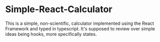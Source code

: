 # Simple-React-Calculator
This is a simple, non-scientific, calculator implemented using the React Framework and typed in typescript. It's supposed to review over simple ideas being hooks, more specifically states. 
